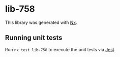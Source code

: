 # lib-758

This library was generated with [Nx](https://nx.dev).

## Running unit tests

Run `nx test lib-758` to execute the unit tests via [Jest](https://jestjs.io).
